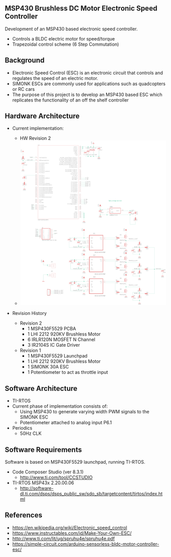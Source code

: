 ## MSP430 Brushless DC Motor Electronic Speed Controller 

Development of an MSP430 based electronic speed controller. 
* Controls a BLDC electric motor for speed/torque
* Trapezoidal control scheme (6 Step Commutation)

## Background 

* Electronic Speed Control (ESC) is an electronic circuit that controls and regulates the speed of an electric motor. 
* SIMONK ESCs are commonly used for applications such as quadcopters or RC cars
* The purpose of this project is to develop an MSP430 based ESC which replicates the functionality of an off the shelf controller

## Hardware Architecture 

* Current implementation:
  * HW Revision 2
  * ![Alt text](eagle/BLDC_ESC_Rev2_Schematic.png?raw=true "Title")

* Revision History
  * Revision 2 
    * 1 MSP430F5529 PCBA 
    * 1 LHI 2212 920KV Brushless Motor
    * 6 IRLR120N MOSFET N Channel 
    * 3 IR2104S IC Gate Driver 
  * Revision 1 
    * 1 MSP430F5529 Launchpad
    * 1 LHI 2212 920KV Brushless Motor
    * 1 SIMONK 30A ESC
    * 1 Potentiometer to act as throttle input

## Software Architecture

* TI-RTOS
* Current phase of implementation consists of:
  * Using MSP430 to generate varying width PWM signals to the SIMONK ESC
  * Potentiometer attached to analog input P6.1
* Periodics
  * 50Hz CLK

## Software Requirements

Software is based on MSP430F5529 launchpad, running TI-RTOS.

* Code Composer Studio (ver 8.3.1)
  * http://www.ti.com/tool/CCSTUDIO
* TI-RTOS MSP43x 2.20.00.06 
  * http://software-dl.ti.com/dsps/dsps_public_sw/sdo_sb/targetcontent/tirtos/index.html

## References
* https://en.wikipedia.org/wiki/Electronic_speed_control 
* https://www.instructables.com/id/Make-Your-Own-ESC/ 
* http://www.ti.com/lit/ug/spruhu4e/spruhu4e.pdf
* https://simple-circuit.com/arduino-sensorless-bldc-motor-controller-esc/
